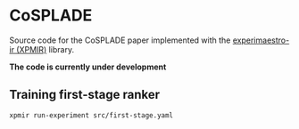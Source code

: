 # CoSPLADE

Source code for the CoSPLADE paper implemented with the [experimaestro-ir (XPMIR)](https://github.com/experimaestro/experimaestro-ir) library.

**The code is currently under development**

## Training first-stage ranker

```sh
xpmir run-experiment src/first-stage.yaml
```
